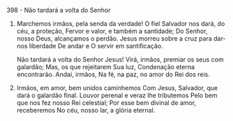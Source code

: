 398 - Não tardará a volta do Senhor

1. Marchemos irmãos, pela senda da verdade!
   O fiel Salvador nos dará, do céu, a proteção,
   Fervor e valor, e também a santidade;
   Do Senhor, nosso Deus, alcançamos o perdão.
   Jesus morreu sobre a cruz para dar-nos liberdade
   De andar e O servir em santificação.

   Não tardará a volta do Senhor Jesus!
   Virá, irmãos, premiar os seus com galardão;
   Mas, os que rejeitarem Sua luz,
   Condenação eterna encontrarão.
   Andai, irmãos,
   Na fé, na paz, no amor do Rei dos reis.

2. Irmãos, em amor, bem unidos caminhemos
   Com Jesus, Salvador, que dará o galardão final.
   Louvor perenal e veraz lhe tributemos
   Pelo bem que nos fez nosso Rei celestial;
   Por esse bem divinal de amor, receberemos
   No céu, nosso lar, a glória eternal.
